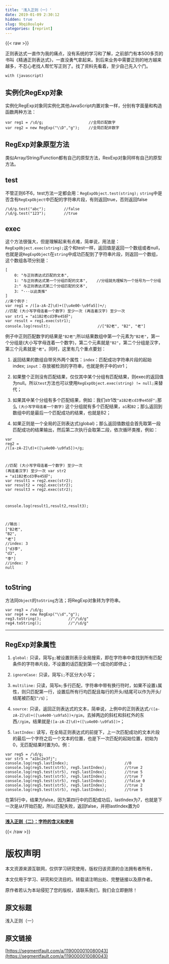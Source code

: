 ```yaml
---
title: '浅入正则（一）' 
date: 2019-01-09 2:30:12
hidden: true
slug: 9bqi0oulq4v
categories: [reprint]
---
```


{{< raw >}}

                    
<p>正则表达式一直作为我的痛点，没有系统的学习和了解，之前部门有本500多页的书叫《精通正则表达式》，一直没勇气拿起来。到后来业务中需要正则的地方越来越多，不忍心老找人帮忙写正则了。找了资料先看着，至少自己先入个门。</p>
<p><code>with (javascript)</code></p>
<h2 id="articleHeader0">实例化RegExp对象</h2>
<p>实例化RegExp对象同实例化其他JavaScript内置对象一样，分别有字面量和构造函数两种方法：</p>
<div class="widget-codetool" style="display:none;">
      <div class="widget-codetool--inner">
      <span class="selectCode code-tool" data-toggle="tooltip" data-placement="top" title="" data-original-title="全选"></span>
      <span type="button" class="copyCode code-tool" data-toggle="tooltip" data-placement="top" data-clipboard-text="var reg1 = /\d/g;                    //全局匹配数字
var reg2 = new RegExp(&quot;\\D&quot;,&quot;g&quot;);    //全局匹配非数字" title="" data-original-title="复制"></span>
      <span type="button" class="saveToNote code-tool" data-toggle="tooltip" data-placement="top" title="" data-original-title="放进笔记"></span>
      </div>
      </div><pre class="hljs javascript"><code><span class="hljs-keyword">var</span> reg1 = <span class="hljs-regexp">/\d/g</span>;                    <span class="hljs-comment">//全局匹配数字</span>
<span class="hljs-keyword">var</span> reg2 = <span class="hljs-keyword">new</span> <span class="hljs-built_in">RegExp</span>(<span class="hljs-string">"\\D"</span>,<span class="hljs-string">"g"</span>);    <span class="hljs-comment">//全局匹配非数字</span></code></pre>
<h2 id="articleHeader1">RegExp对象原型方法</h2>
<p>类似Array/String/Function都有自己的原型方法，RexExp对象同样有自己的原型方法。</p>
<h2 id="articleHeader2">test</h2>
<p>不管正则6不6，test方法一定都会用：<code>RegExpObject.test(string);</code> <code>string</code>中是否含有<code>RegExpObject</code>中匹配的字符串片段，有则返回true，否则返回false</p>
<div class="widget-codetool" style="display:none;">
      <div class="widget-codetool--inner">
      <span class="selectCode code-tool" data-toggle="tooltip" data-placement="top" title="" data-original-title="全选"></span>
      <span type="button" class="copyCode code-tool" data-toggle="tooltip" data-placement="top" data-clipboard-text="/\d/g.test(&quot;abc&quot;);        //false
/\d/g.test(&quot;123&quot;);        //true" title="" data-original-title="复制"></span>
      <span type="button" class="saveToNote code-tool" data-toggle="tooltip" data-placement="top" title="" data-original-title="放进笔记"></span>
      </div>
      </div><pre class="hljs awk"><code><span class="hljs-regexp">/\d/g</span>.test(<span class="hljs-string">"abc"</span>);        <span class="hljs-regexp">//</span>false
<span class="hljs-regexp">/\d/g</span>.test(<span class="hljs-string">"123"</span>);        <span class="hljs-regexp">//</span>true</code></pre>
<h2 id="articleHeader3">exec</h2>
<p>这个方法很强大，但是理解起来有点难，简单说，用法是：<code>RegExpObject.exec(string);</code>这个和test一样，返回值是返回一个数组或者null，也就是说<code>RegExpObject</code>在<code>string</code>中成功匹配到了字符串片段，则返回一个数组，这个数组各项分别是：</p>
<div class="widget-codetool" style="display:none;">
      <div class="widget-codetool--inner">
      <span class="selectCode code-tool" data-toggle="tooltip" data-placement="top" title="" data-original-title="全选"></span>
      <span type="button" class="copyCode code-tool" data-toggle="tooltip" data-placement="top" data-clipboard-text="[
    0: &quot;与正则表达式匹配的文本&quot;,
    1: &quot;与正则表达式第一个分组匹配的文本&quot;,    //分组就先理解为一个括号为一个分组
    2:&quot; 与正则表达式第二个分组匹配的文本&quot;,
    3: &quot;···以此类推&quot;
]
//来个例子： 
var reg1 = /([a-zA-Z]\d)+([\u4e00-\u9fa5])+/;
//匹配 (大小写字母连着一个数字) 至少一次 (再连着汉字) 至少一次
var str1 = &quot;a11B2老cd3李e45好&quot;;
var result = reg1.exec(str1);
console.log(result);                     //[&quot;B2老&quot;, &quot;B2&quot;, &quot;老&quot;]" title="" data-original-title="复制"></span>
      <span type="button" class="saveToNote code-tool" data-toggle="tooltip" data-placement="top" title="" data-original-title="放进笔记"></span>
      </div>
      </div><pre class="hljs javascript"><code>[
    <span class="hljs-number">0</span>: <span class="hljs-string">"与正则表达式匹配的文本"</span>,
    <span class="hljs-number">1</span>: <span class="hljs-string">"与正则表达式第一个分组匹配的文本"</span>,    <span class="hljs-comment">//分组就先理解为一个括号为一个分组</span>
    <span class="hljs-number">2</span>:<span class="hljs-string">" 与正则表达式第二个分组匹配的文本"</span>,
    <span class="hljs-number">3</span>: <span class="hljs-string">"···以此类推"</span>
]
<span class="hljs-comment">//来个例子： </span>
<span class="hljs-keyword">var</span> reg1 = <span class="hljs-regexp">/([a-zA-Z]\d)+([\u4e00-\u9fa5])+/</span>;
<span class="hljs-comment">//匹配 (大小写字母连着一个数字) 至少一次 (再连着汉字) 至少一次</span>
<span class="hljs-keyword">var</span> str1 = <span class="hljs-string">"a11B2老cd3李e45好"</span>;
<span class="hljs-keyword">var</span> result = reg1.exec(str1);
<span class="hljs-built_in">console</span>.log(result);                     <span class="hljs-comment">//["B2老", "B2", "老"]</span></code></pre>
<p>例子中正则匹配数字的结果是<code>"B2老"</code>;所以结果数组中第一个元素为<code>"B2老"</code>，第一个分组是(大小写字母连着一个数字)，第二个元素就是<code>"B2"</code>，第二个分组是汉字，第三个元素就是<code>"老"</code>。同时，这里有几个重点要划：</p>
<ol>
<li><p>返回结果的数组自带另外两个属性：<code>index</code>：匹配成功字符串片段的起始index; <code>input</code>：存放被检测的字符串，也就是例子中的str1；</p></li>
<li><p>如果整个正则没有匹配结果，仅仅其中某个分组有匹配结果，则exec的返回值为null。所以<code>test</code>方法也可以使用<code>RegExpObject.exec(string) != null;</code>来替代；</p></li>
<li><p>如果其中某个分组有多个匹配结果，例如：我们str1改<code>"a1B2老cd3李e45好";</code>那么 <code>(大小写字母连着一个数字)</code> 这个分组就有多个匹配结果，<code>a1</code>和<code>B2</code>；那么返回到数组中的是最后一个匹配成功的结果，也就是B2；</p></li>
<li><p>如果正则是一个全局的正则表达式(global)；那么返回值数组会首先取第一段匹配成功的结果输出，然后第二次执行会取第二段，依次循环类推，例如：</p></li>
</ol>
<div class="widget-codetool" style="display:none;">
      <div class="widget-codetool--inner">
      <span class="selectCode code-tool" data-toggle="tooltip" data-placement="top" title="" data-original-title="全选"></span>
      <span type="button" class="copyCode code-tool" data-toggle="tooltip" data-placement="top" data-clipboard-text="var reg2 = /([a-zA-Z]\d)+([\u4e00-\u9fa5])+/g;

//匹配 (大小写字母连着一个数字) 至少一次 (再连着汉字) 至少一次
var str2 = &quot;a11B2老cd3李e45好&quot;;
var result1 = reg2.exec(str2);
var result2 = reg2.exec(str2);
var result3 = reg2.exec(str2);

console.log(result1,result2,result3);

//输出：
[&quot;B2老&quot;, &quot;B2&quot;, &quot;老&quot;]        //index: 3
[&quot;d3李&quot;, &quot;d3&quot;, &quot;李&quot;]        //index: 7
null" title="" data-original-title="复制"></span>
      <span type="button" class="saveToNote code-tool" data-toggle="tooltip" data-placement="top" title="" data-original-title="放进笔记"></span>
      </div>
      </div><pre class="hljs javascript"><code><span class="hljs-keyword">var</span> reg2 = <span class="hljs-regexp">/([a-zA-Z]\d)+([\u4e00-\u9fa5])+/g</span>;

<span class="hljs-comment">//匹配 (大小写字母连着一个数字) 至少一次 (再连着汉字) 至少一次</span>
<span class="hljs-keyword">var</span> str2 = <span class="hljs-string">"a11B2老cd3李e45好"</span>;
<span class="hljs-keyword">var</span> result1 = reg2.exec(str2);
<span class="hljs-keyword">var</span> result2 = reg2.exec(str2);
<span class="hljs-keyword">var</span> result3 = reg2.exec(str2);

<span class="hljs-built_in">console</span>.log(result1,result2,result3);

<span class="hljs-comment">//输出：</span>
[<span class="hljs-string">"B2老"</span>, <span class="hljs-string">"B2"</span>, <span class="hljs-string">"老"</span>]        <span class="hljs-comment">//index: 3</span>
[<span class="hljs-string">"d3李"</span>, <span class="hljs-string">"d3"</span>, <span class="hljs-string">"李"</span>]        <span class="hljs-comment">//index: 7</span>
<span class="hljs-literal">null</span></code></pre>
<h2 id="articleHeader4">toString</h2>
<p>方法同<code>Object</code>的<code>toString</code>方法；将RegExp对象转为字符串。</p>
<div class="widget-codetool" style="display:none;">
      <div class="widget-codetool--inner">
      <span class="selectCode code-tool" data-toggle="tooltip" data-placement="top" title="" data-original-title="全选"></span>
      <span type="button" class="copyCode code-tool" data-toggle="tooltip" data-placement="top" data-clipboard-text="var reg3 = /\d/g;
var reg4 = new RegExp(&quot;\\d&quot;,&quot;g&quot;);
reg3.toString();            //&quot;/\d/g&quot;
reg4.toString();            //&quot;/\d/g&quot;" title="" data-original-title="复制"></span>
      <span type="button" class="saveToNote code-tool" data-toggle="tooltip" data-placement="top" title="" data-original-title="放进笔记"></span>
      </div>
      </div><pre class="hljs stata"><code><span class="hljs-keyword">var</span> <span class="hljs-keyword">reg3</span> = /\<span class="hljs-keyword">d</span>/<span class="hljs-keyword">g</span>;
<span class="hljs-keyword">var</span> reg4 = new RegExp(<span class="hljs-string">"\\d"</span>,<span class="hljs-string">"g"</span>);
<span class="hljs-keyword">reg3</span>.<span class="hljs-keyword">toString</span>();            <span class="hljs-comment">//"/\d/g"</span>
reg4.<span class="hljs-keyword">toString</span>();            <span class="hljs-comment">//"/\d/g"</span></code></pre>
<hr>
<h2 id="articleHeader5">RegExp对象属性</h2>
<ol>
<li><p><code>global:</code> 只读，简写<code>g;</code>被设置则表示全局搜索，即在字符串中查找到所有匹配条件的字符串片段，不设置的话匹配到第一个成功的即停止；</p></li>
<li><p><code>ignoreCase:</code> 只读，简写<code>i;</code>不区分大小写；</p></li>
<li><p><code>multiline:</code> 只读，简写<code>m;</code>多行匹配，字符串中带有换行符时，如果不设置<code>i</code>属性，则只匹配第一行，设置后所有行均匹配且每行的开头/结尾可以作为开头/结尾被匹配(<code>^/$</code>)；</p></li>
<li><p><code>source:</code> 只读，返回正则表达式的文本，简单说，上例中的正则表达式<code>/([a-zA-Z]\d)+([\u4e00-\u9fa5])+/gim</code>，去掉两边的斜杠和斜杠外的东西<code>//gim</code>，结果就是<code>([a-zA-Z]\d)+([\u4e00-\u9fa5])+</code>；</p></li>
<li><p><code>lastIndex:</code> 读写，在全局正则表达式的前提下，上一次匹配成功的文本片段的最后一个字符之后一个文本的位置，也是下一次匹配的起始位置，初始为0，无匹配结果时置为0。例：</p></li>
</ol>
<div class="widget-codetool" style="display:none;">
      <div class="widget-codetool--inner">
      <span class="selectCode code-tool" data-toggle="tooltip" data-placement="top" title="" data-original-title="全选"></span>
      <span type="button" class="copyCode code-tool" data-toggle="tooltip" data-placement="top" data-clipboard-text="var reg5 = /\d/g;
var str5 = &quot;a1bc2e3fj&quot;;
console.log(reg5.lastIndex);                         //0
console.log(reg5.test(str5), reg5.lastIndex);        //true 2
console.log(reg5.test(str5), reg5.lastIndex);        //true 5
console.log(reg5.test(str5), reg5.lastIndex);        //true 7
console.log(reg5.test(str5), reg5.lastIndex);        //false 0
console.log(reg5.test(str5), reg5.lastIndex);        //true 2
console.log(reg5.test(str5), reg5.lastIndex);        //true 5" title="" data-original-title="复制"></span>
      <span type="button" class="saveToNote code-tool" data-toggle="tooltip" data-placement="top" title="" data-original-title="放进笔记"></span>
      </div>
      </div><pre class="hljs stata"><code><span class="hljs-keyword">var</span> reg5 = /\<span class="hljs-keyword">d</span>/<span class="hljs-keyword">g</span>;
<span class="hljs-keyword">var</span> str5 = <span class="hljs-string">"a1bc2e3fj"</span>;
console.<span class="hljs-built_in">log</span>(reg5.lastIndex);                         <span class="hljs-comment">//0</span>
console.<span class="hljs-built_in">log</span>(reg5.<span class="hljs-keyword">test</span>(str5), reg5.lastIndex);        <span class="hljs-comment">//true 2</span>
console.<span class="hljs-built_in">log</span>(reg5.<span class="hljs-keyword">test</span>(str5), reg5.lastIndex);        <span class="hljs-comment">//true 5</span>
console.<span class="hljs-built_in">log</span>(reg5.<span class="hljs-keyword">test</span>(str5), reg5.lastIndex);        <span class="hljs-comment">//true 7</span>
console.<span class="hljs-built_in">log</span>(reg5.<span class="hljs-keyword">test</span>(str5), reg5.lastIndex);        <span class="hljs-comment">//false 0</span>
console.<span class="hljs-built_in">log</span>(reg5.<span class="hljs-keyword">test</span>(str5), reg5.lastIndex);        <span class="hljs-comment">//true 2</span>
console.<span class="hljs-built_in">log</span>(reg5.<span class="hljs-keyword">test</span>(str5), reg5.lastIndex);        <span class="hljs-comment">//true 5</span></code></pre>
<p>在第5行中，结果为false，因为第四行中的匹配成功后，lastIndex为7，也就是下一次是从f开始匹配，所以匹配失败，返回false，并把lastIndex置为0</p>
<hr>
<p><a href="https://segmentfault.com/a/1190000010161816"><strong>浅入正则（二）：字符的含义和使用</strong></a></p>

                
{{< /raw >}}

# 版权声明
本文资源来源互联网，仅供学习研究使用，版权归该资源的合法拥有者所有，

本文仅用于学习、研究和交流目的。转载请注明出处、完整链接以及原作者。

原作者若认为本站侵犯了您的版权，请联系我们，我们会立即删除！

## 原文标题
浅入正则（一）

## 原文链接
[https://segmentfault.com/a/1190000010080043](https://segmentfault.com/a/1190000010080043)

